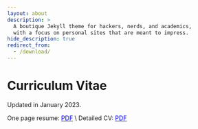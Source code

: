 ```yaml
---
layout: about
description: >
  A boutique Jekyll theme for hackers, nerds, and academics,
  with a focus on personal sites that are meant to impress.
hide_description: true
redirect_from:
  - /download/
---
```


# Curriculum Vitae
Updated in January 2023.

One page resume: [<span style="color:blue">PDF</span>](/assets/work/Resume_Saurabh_Deshpande.pdf) \\
Detailed CV:     [<span style="color:blue">PDF</span>](/assets/work/CV_Saurabh_Deshpande.pdf)

